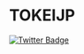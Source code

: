 # TOKEIJP

[![Twitter Badge](https://img.shields.io/badge/Twitter-Profile-informational?style=flat&logo=twitter&logoColor=white&color=1CA2F1)](https://twitter.com/projecttokei)

<!---
tokeiJP/tokeiJP is a ✨ special ✨ repository because its `README.md` (this file) appears on your GitHub profile.
You can click the Preview link to take a look at your changes.
--->
